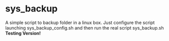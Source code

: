 sys_backup
==========

A simple script to backup folder in a linux box.
Just configure the script launching sys_backup_config.sh and then run the real script sys_backup.sh
<b>Testing Version!</b>
